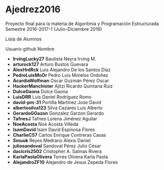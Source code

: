 # Ajedrez2016

Proyecto final para la materia de Algoritmia y Programación Estructurada
Semestre 2016-2017-1 (Julio-Diciembre 2016)

Lista de Alumnos

Usuario github      Nombre 
* **IrvingLucky27**       Bautista Neyra Irving M.
* **arturock127**         Arturo Bustos Guevara
* **AlexHrdRck**          Luis Alejandro De los Santos Díaz
* **PedroLuisMoOr**       Pedro Luis Morelos Ordoñez
* **AcardiaWolfman**      Oscar Guzmán Pérez Oscar
* **HackerManchister**    Ajitzi Ricardo Quintana Ruiz
* **DulceGaona**          Dulce Gaona
* **LuisDRR**             Luis Daniel Rodríguez Romo
* **david-pm-31**         Portilla Martinez Jose David
* **albertosilva123**     Silva Cazares Luis Alberto
* **GerardoGGazon**       Gonzalez Garzon Gerardo
* **TafnesJ**             Tafnes Lorena Jiménez Aguilar
* **NoeAcosta**           Noé Acosta Villeda
* **IsamDavid**           Isam David Espinosa Flores
* **CharlieC57**          Carlos Enrique Contreras Casas
* **Smuuk**               Reyes Medrano Alexis Daniel
* **juliosandoval**       Sandoval Pérez Julio César
* **dacicris2502**        Cristopher A. Salinas Rivera
* **KarlaPaolaOlivera**   Torres Olivera Karla Paola
* **AlejandroZF10**       Alejandro de Jesus Zepeda Flores
